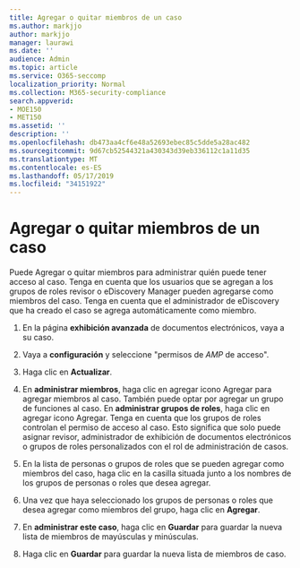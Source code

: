 ```yaml
---
title: Agregar o quitar miembros de un caso
ms.author: markjjo
author: markjjo
manager: laurawi
ms.date: ''
audience: Admin
ms.topic: article
ms.service: O365-seccomp
localization_priority: Normal
ms.collection: M365-security-compliance
search.appverid:
- MOE150
- MET150
ms.assetid: ''
description: ''
ms.openlocfilehash: db473aa4cf6e48a52693ebec85c5dde5a28ac482
ms.sourcegitcommit: 9d67cb52544321a430343d39eb336112c1a11d35
ms.translationtype: MT
ms.contentlocale: es-ES
ms.lasthandoff: 05/17/2019
ms.locfileid: "34151922"
---
```

# <a name="add-or-remove-members-from-a-case"></a>Agregar o quitar miembros de un caso

Puede Agregar o quitar miembros para administrar quién puede tener acceso al caso. Tenga en cuenta que los usuarios que se agregan a los grupos de roles revisor o eDiscovery Manager pueden agregarse como miembros del caso. Tenga en cuenta que el administrador de eDiscovery que ha creado el caso se agrega automáticamente como miembro.

1. En la página **exhibición avanzada** de documentos electrónicos, vaya a su caso.

2. Vaya a **configuración** y seleccione "permisos de _AMP_ de acceso".
 
3. Haga clic en **Actualizar**.
 
4. En **administrar miembros**, haga clic en agregar icono Agregar para agregar miembros al caso. También puede optar por agregar un grupo de funciones al caso. En **administrar grupos de roles**, haga clic en agregar icono Agregar. 
    Tenga en cuenta que los grupos de roles controlan el permiso de acceso al caso. Esto significa que solo puede asignar revisor, administrador de exhibición de documentos electrónicos o grupos de roles personalizados con el rol de administración de casos.
 
5. En la lista de personas o grupos de roles que se pueden agregar como miembros del caso, haga clic en la casilla situada junto a los nombres de los grupos de personas o roles que desea agregar.

6. Una vez que haya seleccionado los grupos de personas o roles que desea agregar como miembros del grupo, haga clic en **Agregar**.

7. En **administrar este caso**, haga clic en **Guardar** para guardar la nueva lista de miembros de mayúsculas y minúsculas.

8. Haga clic en **Guardar** para guardar la nueva lista de miembros de caso.
